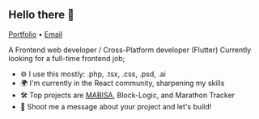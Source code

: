 ## Hello there 👋

[Portfolio](https://spectrmeltdown.github.io/portfolio/) • [Email](mailto:wddiamada@gmail.com)

A Frontend web developer / Cross-Platform developer (Flutter)
Currently looking for a full-time frontend job;
- ⚙️ I use this mostly: .php, .tsx, .css, .psd, .ai
- 🌍 I'm currently in the React community, sharpening my skills
- 🛠️ Top projects are [MABISA](https://github.com/badiang/mabisa2.0), Block-Logic, and Marathon Tracker
- 💬 Shoot me a message about your project and let's build!
